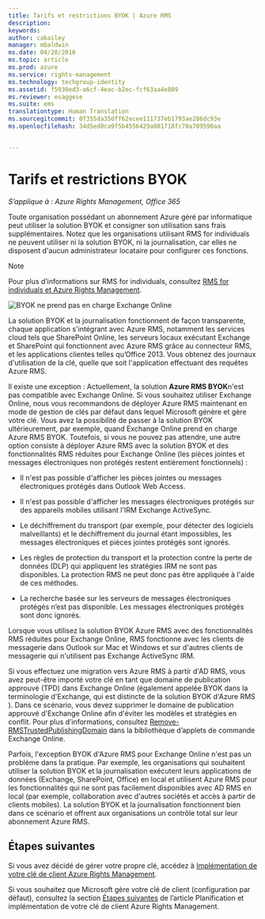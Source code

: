 ```yaml
---
title: Tarifs et restrictions BYOK | Azure RMS
description: 
keywords: 
author: cabailey
manager: mbaldwin
ms.date: 04/28/2016
ms.topic: article
ms.prod: azure
ms.service: rights-management
ms.technology: techgroup-identity
ms.assetid: f5930ed3-a6cf-4eac-b2ec-fcf63aa4e809
ms.reviewer: esaggese
ms.suite: ems
translationtype: Human Translation
ms.sourcegitcommit: 0f355da35dff62ecee111737eb1793ae286dc93e
ms.openlocfilehash: 34d5ed8ca9f5b4556429a081718fc70a789590aa


---
```


# Tarifs et restrictions BYOK

*S’applique à : Azure Rights Management, Office 365*


Toute organisation possédant un abonnement Azure géré par informatique peut utiliser la solution BYOK et consigner son utilisation sans frais supplémentaires. Notez que les organisations utilisant RMS for individuals ne peuvent utiliser ni la solution BYOK, ni la journalisation, car elles ne disposent d'aucun administrateur locataire pour configurer ces fonctions.


> [!NOTE]
> Pour plus d’informations sur RMS for individuals, consultez [RMS for individuals et Azure Rights Management](../understand-explore/rms-for-individuals.md).

![BYOK ne prend pas en charge Exchange Online](../media/RMS_BYOK_noExchange.png)

La solution BYOK et la journalisation fonctionnent de façon transparente, chaque application s'intégrant avec Azure RMS, notamment les services cloud tels que SharePoint Online, les serveurs locaux exécutant Exchange et SharePoint qui fonctionnent avec Azure RMS grâce au connecteur RMS, et les applications clientes telles qu’Office 2013. Vous obtenez des journaux d'utilisation de la clé, quelle que soit l'application effectuant des requêtes Azure RMS.

Il existe une exception : Actuellement, la solution **Azure RMS BYOK**n'est pas compatible avec Exchange Online.  Si vous souhaitez utiliser Exchange Online, nous vous recommandons de déployer Azure RMS maintenant en mode de gestion de clés par défaut dans lequel Microsoft génère et gère votre clé. Vous avez la possibilité de passer à la solution BYOK ultérieurement, par exemple, quand Exchange Online prend en charge Azure RMS BYOK. Toutefois, si vous ne pouvez pas attendre, une autre option consiste à déployer Azure RMS avec la solution BYOK et des fonctionnalités RMS réduites pour Exchange Online (les pièces jointes et messages électroniques non protégés restent entièrement fonctionnels) :

-   Il n'est pas possible d'afficher les pièces jointes ou messages électroniques protégés dans Outlook Web Access.

-   Il n'est pas possible d'afficher les messages électroniques protégés sur des appareils mobiles utilisant l'IRM Exchange ActiveSync.

-   Le déchiffrement du transport (par exemple, pour détecter des logiciels malveillants) et le déchiffrement du journal étant impossibles, les messages électroniques et pièces jointes protégés sont ignorés.

-   Les règles de protection du transport et la protection contre la perte de données (DLP) qui appliquent les stratégies IRM ne sont pas disponibles. La protection RMS ne peut donc pas être appliquée à l'aide de ces méthodes.

-   La recherche basée sur les serveurs de messages électroniques protégés n’est pas disponible. Les messages électroniques protégés sont donc ignorés.

Lorsque vous utilisez la solution BYOK Azure RMS avec des fonctionnalités RMS réduites pour Exchange Online, RMS fonctionne avec les clients de messagerie dans Outlook sur Mac et Windows et sur d'autres clients de messagerie qui n'utilisent pas Exchange ActiveSync IRM.

Si vous effectuez une migration vers Azure RMS à partir d'AD RMS, vous avez peut-être importé votre clé en tant que domaine de publication approuvé (TPD) dans Exchange Online (également appelée BYOK dans la terminologie d'Exchange, qui est distincte de la solution BYOK d'Azure RMS ). Dans ce scénario, vous devez supprimer le domaine de publication approuvé d'Exchange Online afin d'éviter les modèles et stratégies en conflit. Pour plus d’informations, consultez [Remove-RMSTrustedPublishingDomain](https://technet.microsoft.com/library/jj200720%28v=exchg.150%29.aspx) dans la bibliothèque d’applets de commande Exchange Online.

Parfois, l'exception BYOK d'Azure RMS pour Exchange Online n'est pas un problème dans la pratique. Par exemple, les organisations qui souhaitent utiliser la solution BYOK et la journalisation exécutent leurs applications de données (Exchange, SharePoint, Office) en local et utilisent Azure RMS pour les fonctionnalités qui ne sont pas facilement disponibles avec AD RMS en local (par exemple, collaboration avec d'autres sociétés et accès à partir de clients mobiles). La solution BYOK et la journalisation fonctionnent bien dans ce scénario et offrent aux organisations un contrôle total sur leur abonnement Azure RMS.

## Étapes suivantes

Si vous avez décidé de gérer votre propre clé, accédez à [Implémentation de votre clé de client Azure Rights Management](plan-implement-tenant-key.md#implementing-your-azure-rights-management-tenant-key).

Si vous souhaitez que Microsoft gère votre clé de client (configuration par défaut), consultez la section [Étapes suivantes](plan-implement-tenant-key.md#next-steps) de l’article Planification et implémentation de votre clé de client Azure Rights Management.




<!--HONumber=Jun16_HO4-->


